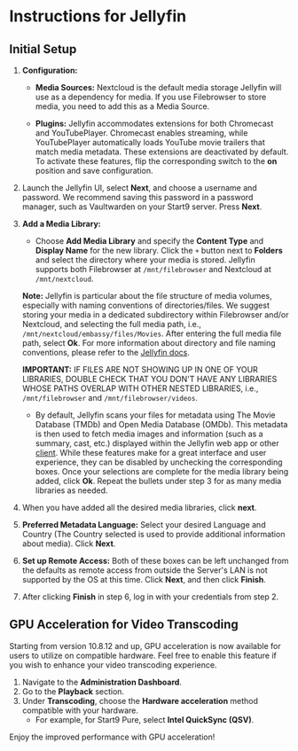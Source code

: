 # Instructions for Jellyfin

## Initial Setup

1. **Configuration:**

   - **Media Sources:** Nextcloud is the default media storage Jellyfin will use as a dependency for media. If you use Filebrowser to store media, you need to add this as a Media Source.

   - **Plugins:** Jellyfin accommodates extensions for both Chromecast and YouTubePlayer. Chromecast enables streaming, while YouTubePlayer automatically loads YouTube movie trailers that match media metadata. These extensions are deactivated by default. To activate these features, flip the corresponding switch to the **on** position and save configuration.

2. Launch the Jellyfin UI, select **Next**, and choose a username and password. We recommend saving this password in a password manager, such as Vaultwarden on your Start9 server. Press **Next**.

3. **Add a Media Library:**

   - Choose **Add Media Library** and specify the **Content Type** and **Display Name** for the new library. Click the `+` button next to **Folders** and select the directory where your media is stored. Jellyfin supports both Filebrowser at `/mnt/filebrowser` and Nextcloud at `/mnt/nextcloud`.

   **Note:** Jellyfin is particular about the file structure of media volumes, especially with naming conventions of directories/files. We suggest storing your media in a dedicated subdirectory within Filebrowser and/or Nextcloud, and selecting the full media path, i.e., `/mnt/nextcloud/embassy/files/Movies`. After entering the full media file path, select **Ok**. For more information about directory and file naming conventions, please refer to the [Jellyfin docs](https://jellyfin.org/docs/general/server/media/shows).

   **IMPORTANT:** IF FILES ARE NOT SHOWING UP IN ONE OF YOUR LIBRARIES, DOUBLE CHECK THAT YOU DON'T HAVE ANY LIBRARIES WHOSE PATHS OVERLAP WITH OTHER NESTED LIBRARIES, i.e., `/mnt/filebrowser` and `/mnt/filebrowser/videos`.

   - By default, Jellyfin scans your files for metadata using The Movie Database (TMDb) and Open Media Database (OMDb). This metadata is then used to fetch media images and information (such as a summary, cast, etc.) displayed within the Jellyfin web app or other [client](https://jellyfin.org/downloads/clients). While these features make for a great interface and user experience, they can be disabled by unchecking the corresponding boxes. Once your selections are complete for the media library being added, click **Ok**. Repeat the bullets under step 3 for as many media libraries as needed.

4. When you have added all the desired media libraries, click **next**.

5. **Preferred Metadata Language:** Select your desired Language and Country (The Country selected is used to provide additional information about media). Click **Next**.

6. **Set up Remote Access:** Both of these boxes can be left unchanged from the defaults as remote access from outside the Server's LAN is not supported by the OS at this time. Click **Next**, and then click **Finish**.

7. After clicking **Finish** in step 6, log in with your credentials from step 2.

## GPU Acceleration for Video Transcoding

Starting from version 10.8.12 and up, GPU acceleration is now available for users to utilize on compatible hardware. Feel free to enable this feature if you wish to enhance your video transcoding experience.

1. Navigate to the **Administration Dashboard**.
2. Go to the **Playback** section.
3. Under **Transcoding**, choose the **Hardware acceleration** method compatible with your hardware.
   - For example, for Start9 Pure, select **Intel QuickSync (QSV)**.

Enjoy the improved performance with GPU acceleration!
